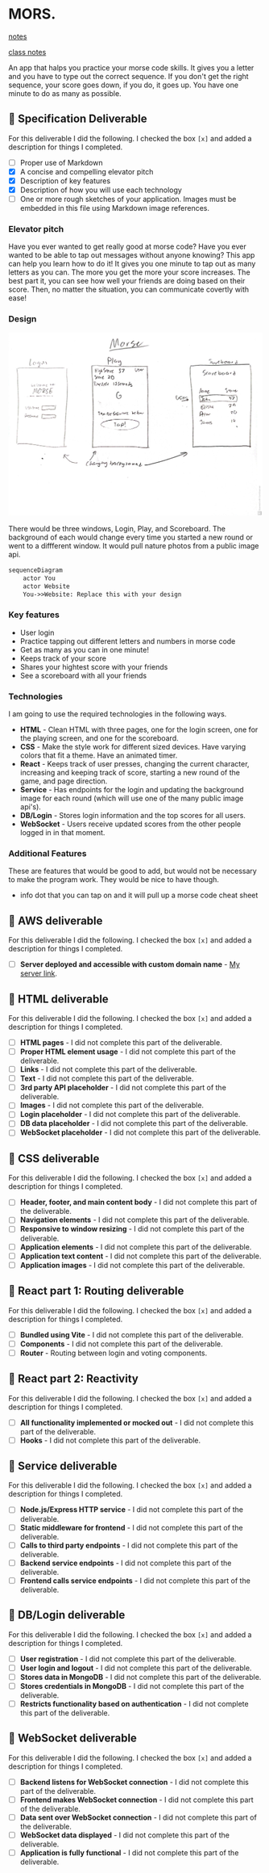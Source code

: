 # MORS.

[notes](notes.md)

[class notes](classNotes.md)

An app that halps you practice your morse code skills. It gives you a letter and you have to type out the correct sequence. If you don't get the right sequence, your score goes down, if you do, it goes up. You have one minute to do as many as possible.

## 🚀 Specification Deliverable

For this deliverable I did the following. I checked the box `[x]` and added a description for things I completed.

- [ ] Proper use of Markdown
- [x] A concise and compelling elevator pitch
- [x] Description of key features
- [x] Description of how you will use each technology
- [ ] One or more rough sketches of your application. Images must be embedded in this file using Markdown image references.

### Elevator pitch
Have you ever wanted to get really good at morse code? Have you ever wanted to be able to tap out messages without anyone knowing? This app can help you learn how to do it! It gives you one minute to tap out as many letters as you can. The more you get the more your score increases. The best part it, you can see how well your friends are doing based on their score. Then, no matter the situation, you can communicate covertly with ease!

### Design

![Design image](morseDesign.jpg)

There would be three windows, Login, Play, and Scoreboard. The background of each would change every time you started a new round or went to a diffferent window. It would pull nature photos from a public image api.

```mermaid
sequenceDiagram
    actor You
    actor Website
    You->>Website: Replace this with your design
```

### Key features

- User login
- Practice tapping out different letters and numbers in morse code
- Get as many as you can in one minute!
- Keeps track of your score
- Shares your hightest score with your friends
- See a scoreboard with all your friends

### Technologies

I am going to use the required technologies in the following ways.

- **HTML** - Clean HTML with three pages, one for the login screen, one for the playing screen, and one for the scoreboard.
- **CSS** - Make the style work for different sized devices. Have varying colors that fit a theme. Have an animated timer.
- **React** - Keeps track of user presses, changing the current character, increasing and keeping track of score, starting a new round of the game, and page direction.
- **Service** - Has endpoints for the login and updating the background image for each round (which will use one of the many public image api's).
- **DB/Login** - Stores login information and the top scores for all users.
- **WebSocket** - Users receive updated scores from the other people logged in in that moment.

### Additional Features
These are features that would be good to add, but would not be necessary to make the program work. They would be nice to have though.
- info dot that you can tap on and it will pull up a morse code cheat sheet

## 🚀 AWS deliverable

For this deliverable I did the following. I checked the box `[x]` and added a description for things I completed.

- [ ] **Server deployed and accessible with custom domain name** - [My server link](https://yourdomainnamehere.click).

## 🚀 HTML deliverable

For this deliverable I did the following. I checked the box `[x]` and added a description for things I completed.

- [ ] **HTML pages** - I did not complete this part of the deliverable.
- [ ] **Proper HTML element usage** - I did not complete this part of the deliverable.
- [ ] **Links** - I did not complete this part of the deliverable.
- [ ] **Text** - I did not complete this part of the deliverable.
- [ ] **3rd party API placeholder** - I did not complete this part of the deliverable.
- [ ] **Images** - I did not complete this part of the deliverable.
- [ ] **Login placeholder** - I did not complete this part of the deliverable.
- [ ] **DB data placeholder** - I did not complete this part of the deliverable.
- [ ] **WebSocket placeholder** - I did not complete this part of the deliverable.

## 🚀 CSS deliverable

For this deliverable I did the following. I checked the box `[x]` and added a description for things I completed.

- [ ] **Header, footer, and main content body** - I did not complete this part of the deliverable.
- [ ] **Navigation elements** - I did not complete this part of the deliverable.
- [ ] **Responsive to window resizing** - I did not complete this part of the deliverable.
- [ ] **Application elements** - I did not complete this part of the deliverable.
- [ ] **Application text content** - I did not complete this part of the deliverable.
- [ ] **Application images** - I did not complete this part of the deliverable.

## 🚀 React part 1: Routing deliverable

For this deliverable I did the following. I checked the box `[x]` and added a description for things I completed.

- [ ] **Bundled using Vite** - I did not complete this part of the deliverable.
- [ ] **Components** - I did not complete this part of the deliverable.
- [ ] **Router** - Routing between login and voting components.

## 🚀 React part 2: Reactivity

For this deliverable I did the following. I checked the box `[x]` and added a description for things I completed.

- [ ] **All functionality implemented or mocked out** - I did not complete this part of the deliverable.
- [ ] **Hooks** - I did not complete this part of the deliverable.

## 🚀 Service deliverable

For this deliverable I did the following. I checked the box `[x]` and added a description for things I completed.

- [ ] **Node.js/Express HTTP service** - I did not complete this part of the deliverable.
- [ ] **Static middleware for frontend** - I did not complete this part of the deliverable.
- [ ] **Calls to third party endpoints** - I did not complete this part of the deliverable.
- [ ] **Backend service endpoints** - I did not complete this part of the deliverable.
- [ ] **Frontend calls service endpoints** - I did not complete this part of the deliverable.

## 🚀 DB/Login deliverable

For this deliverable I did the following. I checked the box `[x]` and added a description for things I completed.

- [ ] **User registration** - I did not complete this part of the deliverable.
- [ ] **User login and logout** - I did not complete this part of the deliverable.
- [ ] **Stores data in MongoDB** - I did not complete this part of the deliverable.
- [ ] **Stores credentials in MongoDB** - I did not complete this part of the deliverable.
- [ ] **Restricts functionality based on authentication** - I did not complete this part of the deliverable.

## 🚀 WebSocket deliverable

For this deliverable I did the following. I checked the box `[x]` and added a description for things I completed.

- [ ] **Backend listens for WebSocket connection** - I did not complete this part of the deliverable.
- [ ] **Frontend makes WebSocket connection** - I did not complete this part of the deliverable.
- [ ] **Data sent over WebSocket connection** - I did not complete this part of the deliverable.
- [ ] **WebSocket data displayed** - I did not complete this part of the deliverable.
- [ ] **Application is fully functional** - I did not complete this part of the deliverable.
